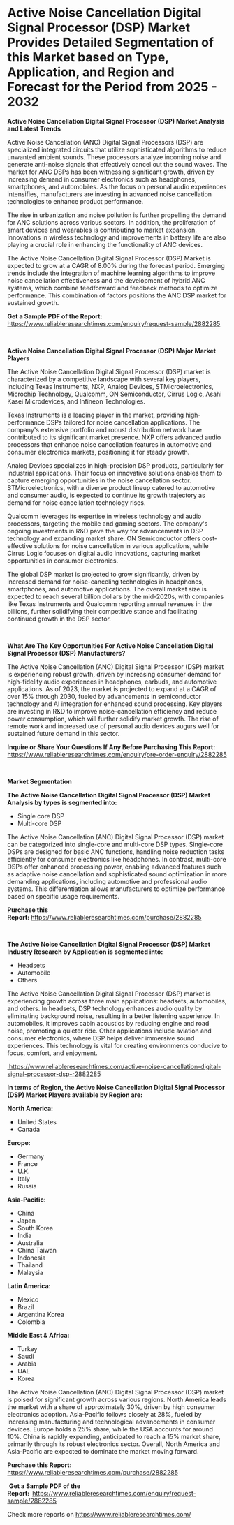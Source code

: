 <p><h1>Active Noise Cancellation Digital Signal Processor (DSP) Market Provides Detailed Segmentation of this Market based on Type, Application, and Region and Forecast for the Period from 2025 - 2032</h1></p><p><strong>Active Noise Cancellation Digital Signal Processor (DSP) Market Analysis and Latest Trends</strong></p>
<p><p>Active Noise Cancellation (ANC) Digital Signal Processors (DSP) are specialized integrated circuits that utilize sophisticated algorithms to reduce unwanted ambient sounds. These processors analyze incoming noise and generate anti-noise signals that effectively cancel out the sound waves. The market for ANC DSPs has been witnessing significant growth, driven by increasing demand in consumer electronics such as headphones, smartphones, and automobiles. As the focus on personal audio experiences intensifies, manufacturers are investing in advanced noise cancellation technologies to enhance product performance.</p><p>The rise in urbanization and noise pollution is further propelling the demand for ANC solutions across various sectors. In addition, the proliferation of smart devices and wearables is contributing to market expansion. Innovations in wireless technology and improvements in battery life are also playing a crucial role in enhancing the functionality of ANC devices.</p><p>The Active Noise Cancellation Digital Signal Processor (DSP) Market is expected to grow at a CAGR of 8.00% during the forecast period. Emerging trends include the integration of machine learning algorithms to improve noise cancellation effectiveness and the development of hybrid ANC systems, which combine feedforward and feedback methods to optimize performance. This combination of factors positions the ANC DSP market for sustained growth.</p></p>
<p><strong>Get a Sample PDF of the Report:&nbsp;</strong> <a href="https://www.reliableresearchtimes.com/enquiry/request-sample/2882285?utm_campaign=2207&utm_medium=2&utm_source=Github&utm_content=ia&utm_term=13032025&utm_id=active-noise-cancellation-digital-signal-processor-dsp">https://www.reliableresearchtimes.com/enquiry/request-sample/2882285</a></p>
<p>&nbsp;</p>
<p><strong>Active Noise Cancellation Digital Signal Processor (DSP) Major Market Players</strong></p>
<p><p>The Active Noise Cancellation Digital Signal Processor (DSP) market is characterized by a competitive landscape with several key players, including Texas Instruments, NXP, Analog Devices, STMicroelectronics, Microchip Technology, Qualcomm, ON Semiconductor, Cirrus Logic, Asahi Kasei Microdevices, and Infineon Technologies. </p><p>Texas Instruments is a leading player in the market, providing high-performance DSPs tailored for noise cancellation applications. The company's extensive portfolio and robust distribution network have contributed to its significant market presence. NXP offers advanced audio processors that enhance noise cancellation features in automotive and consumer electronics markets, positioning it for steady growth.</p><p>Analog Devices specializes in high-precision DSP products, particularly for industrial applications. Their focus on innovative solutions enables them to capture emerging opportunities in the noise cancellation sector. STMicroelectronics, with a diverse product lineup catered to automotive and consumer audio, is expected to continue its growth trajectory as demand for noise cancellation technology rises.</p><p>Qualcomm leverages its expertise in wireless technology and audio processors, targeting the mobile and gaming sectors. The company's ongoing investments in R&D pave the way for advancements in DSP technology and expanding market share. ON Semiconductor offers cost-effective solutions for noise cancellation in various applications, while Cirrus Logic focuses on digital audio innovations, capturing market opportunities in consumer electronics.</p><p>The global DSP market is projected to grow significantly, driven by increased demand for noise-canceling technologies in headphones, smartphones, and automotive applications. The overall market size is expected to reach several billion dollars by the mid-2020s, with companies like Texas Instruments and Qualcomm reporting annual revenues in the billions, further solidifying their competitive stance and facilitating continued growth in the DSP sector.</p></p>
<p>&nbsp;</p>
<p><strong>What Are The Key Opportunities For Active Noise Cancellation Digital Signal Processor (DSP) Manufacturers?</strong></p>
<p><p>The Active Noise Cancellation (ANC) Digital Signal Processor (DSP) market is experiencing robust growth, driven by increasing consumer demand for high-fidelity audio experiences in headphones, earbuds, and automotive applications. As of 2023, the market is projected to expand at a CAGR of over 15% through 2030, fueled by advancements in semiconductor technology and AI integration for enhanced sound processing. Key players are investing in R&D to improve noise-cancellation efficiency and reduce power consumption, which will further solidify market growth. The rise of remote work and increased use of personal audio devices augurs well for sustained future demand in this sector.</p></p>
<p><strong>Inquire or Share Your Questions If Any Before Purchasing This Report:</strong> <a href="https://www.reliableresearchtimes.com/enquiry/pre-order-enquiry/2882285?utm_campaign=2207&utm_medium=2&utm_source=Github&utm_content=ia&utm_term=13032025&utm_id=active-noise-cancellation-digital-signal-processor-dsp">https://www.reliableresearchtimes.com/enquiry/pre-order-enquiry/2882285</a></p>
<p>&nbsp;</p>
<p><strong>Market Segmentation</strong></p>
<p><strong>The Active Noise Cancellation Digital Signal Processor (DSP) Market Analysis by types is segmented into:</strong></p>
<p><ul><li>Single core DSP</li><li>Multi-core DSP</li></ul></p>
<p><p>The Active Noise Cancellation (ANC) Digital Signal Processor (DSP) market can be categorized into single-core and multi-core DSP types. Single-core DSPs are designed for basic ANC functions, handling noise reduction tasks efficiently for consumer electronics like headphones. In contrast, multi-core DSPs offer enhanced processing power, enabling advanced features such as adaptive noise cancellation and sophisticated sound optimization in more demanding applications, including automotive and professional audio systems. This differentiation allows manufacturers to optimize performance based on specific usage requirements.</p></p>
<p><strong>Purchase this Report:&nbsp;</strong><a href="https://www.reliableresearchtimes.com/purchase/2882285?utm_campaign=2207&utm_medium=2&utm_source=Github&utm_content=ia&utm_term=13032025&utm_id=active-noise-cancellation-digital-signal-processor-dsp">https://www.reliableresearchtimes.com/purchase/2882285</a></p>
<p>&nbsp;</p>
<p><strong>The Active Noise Cancellation Digital Signal Processor (DSP) Market Industry Research by Application is segmented into:</strong></p>
<p><ul><li>Headsets</li><li>Automobile</li><li>Others</li></ul></p>
<p><p>The Active Noise Cancellation Digital Signal Processor (DSP) market is experiencing growth across three main applications: headsets, automobiles, and others. In headsets, DSP technology enhances audio quality by eliminating background noise, resulting in a better listening experience. In automobiles, it improves cabin acoustics by reducing engine and road noise, promoting a quieter ride. Other applications include aviation and consumer electronics, where DSP helps deliver immersive sound experiences. This technology is vital for creating environments conducive to focus, comfort, and enjoyment.</p></p>
<p><a href="https://www.reliableresearchtimes.com/active-noise-cancellation-digital-signal-processor-dsp-r2882285?utm_campaign=2207&utm_medium=2&utm_source=Github&utm_content=ia&utm_term=13032025&utm_id=active-noise-cancellation-digital-signal-processor-dsp">&nbsp;https://www.reliableresearchtimes.com/active-noise-cancellation-digital-signal-processor-dsp-r2882285</a></p>
<p><strong>In terms of Region, the Active Noise Cancellation Digital Signal Processor (DSP) Market Players available by Region are:</strong></p>
<p>
    <p> <strong> North America: </strong>
        <ul>
            <li>United States</li>
            <li>Canada</li>
        </ul>
        </p> 
    <p> <strong> Europe: </strong>
        <ul>
            <li>Germany</li>
            <li>France</li>
            <li>U.K.</li>
            <li>Italy</li>
            <li>Russia</li>
        </ul>
        </p> 
    <p> <strong> Asia-Pacific: </strong>
        <ul>
            <li>China</li>
            <li>Japan</li>
            <li>South Korea</li>
            <li>India</li>
            <li>Australia</li>
            <li>China Taiwan</li>
            <li>Indonesia</li>
            <li>Thailand</li>
            <li>Malaysia</li>
        </ul>
        </p> 
    <p> <strong> Latin America: </strong>
        <ul>
            <li>Mexico</li>
            <li>Brazil</li>
            <li>Argentina Korea</li>
            <li>Colombia</li>
        </ul>
        </p> 
    <p> <strong> Middle East & Africa: </strong>
        <ul>
            <li>Turkey</li>
            <li>Saudi</li>
            <li>Arabia</li>
            <li>UAE</li>
            <li>Korea</li>
        </ul>
    </p>
    </p>
<p><p>The Active Noise Cancellation (ANC) Digital Signal Processor (DSP) market is poised for significant growth across various regions. North America leads the market with a share of approximately 30%, driven by high consumer electronics adoption. Asia-Pacific follows closely at 28%, fueled by increasing manufacturing and technological advancements in consumer devices. Europe holds a 25% share, while the USA accounts for around 10%. China is rapidly expanding, anticipated to reach a 15% market share, primarily through its robust electronics sector. Overall, North America and Asia-Pacific are expected to dominate the market moving forward.</p></p>
<p><strong>Purchase this Report: </strong><a href="https://www.reliableresearchtimes.com/purchase/2882285?utm_campaign=2207&utm_medium=2&utm_source=Github&utm_content=ia&utm_term=13032025&utm_id=active-noise-cancellation-digital-signal-processor-dsp">https://www.reliableresearchtimes.com/purchase/2882285</a></p>
<p>&nbsp;<strong>Get a Sample PDF of the Report:&nbsp;&nbsp;</strong><a href="https://www.reliableresearchtimes.com/enquiry/request-sample/2882285?utm_campaign=2207&utm_medium=2&utm_source=Github&utm_content=ia&utm_term=13032025&utm_id=active-noise-cancellation-digital-signal-processor-dsp">https://www.reliableresearchtimes.com/enquiry/request-sample/2882285</a></p>
<p><strong></strong></p>
<p>Check more reports on <a href="https://www.reliableresearchtimes.com/?utm_campaign=2207&utm_medium=2&utm_source=Github&utm_content=ia&utm_term=13032025&utm_id=active-noise-cancellation-digital-signal-processor-dsp">https://www.reliableresearchtimes.com/</a></p>